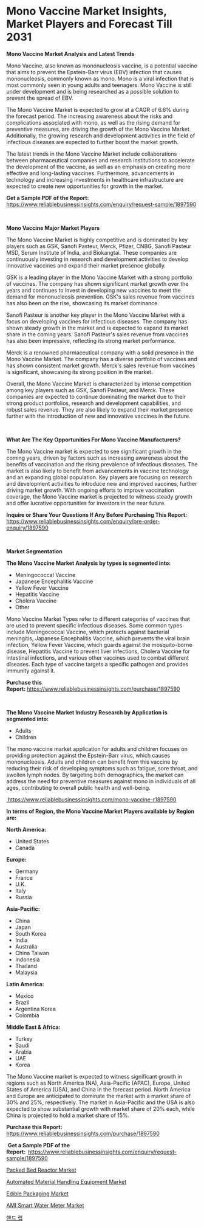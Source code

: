 <p><h1>Mono Vaccine Market Insights, Market Players and Forecast Till 2031</h1></p><p><strong>Mono Vaccine Market Analysis and Latest Trends</strong></p>
<p><p>Mono Vaccine, also known as mononucleosis vaccine, is a potential vaccine that aims to prevent the Epstein-Barr virus (EBV) infection that causes mononucleosis, commonly known as mono. Mono is a viral infection that is most commonly seen in young adults and teenagers. Mono Vaccine is still under development and is being researched as a possible solution to prevent the spread of EBV.</p><p>The Mono Vaccine Market is expected to grow at a CAGR of 6.6% during the forecast period. The increasing awareness about the risks and complications associated with mono, as well as the rising demand for preventive measures, are driving the growth of the Mono Vaccine Market. Additionally, the growing research and development activities in the field of infectious diseases are expected to further boost the market growth.</p><p>The latest trends in the Mono Vaccine Market include collaborations between pharmaceutical companies and research institutions to accelerate the development of the vaccine, as well as an emphasis on creating more effective and long-lasting vaccines. Furthermore, advancements in technology and increasing investments in healthcare infrastructure are expected to create new opportunities for growth in the market.</p></p>
<p><strong>Get a Sample PDF of the Report:&nbsp;</strong> <a href="https://www.reliablebusinessinsights.com/enquiry/request-sample/1897590">https://www.reliablebusinessinsights.com/enquiry/request-sample/1897590</a></p>
<p>&nbsp;</p>
<p><strong>Mono Vaccine Major Market Players</strong></p>
<p><p>The Mono Vaccine Market is highly competitive and is dominated by key players such as GSK, Sanofi Pasteur, Merck, Pfizer, CNBG, Sanofi Pasteur MSD, Serum Institute of India, and Biokangtai. These companies are continuously investing in research and development activities to develop innovative vaccines and expand their market presence globally.</p><p>GSK is a leading player in the Mono Vaccine Market with a strong portfolio of vaccines. The company has shown significant market growth over the years and continues to invest in developing new vaccines to meet the demand for mononucleosis prevention. GSK's sales revenue from vaccines has also been on the rise, showcasing its market dominance.</p><p>Sanofi Pasteur is another key player in the Mono Vaccine Market with a focus on developing vaccines for infectious diseases. The company has shown steady growth in the market and is expected to expand its market share in the coming years. Sanofi Pasteur's sales revenue from vaccines has also been impressive, reflecting its strong market performance.</p><p>Merck is a renowned pharmaceutical company with a solid presence in the Mono Vaccine Market. The company has a diverse portfolio of vaccines and has shown consistent market growth. Merck's sales revenue from vaccines is significant, showcasing its strong position in the market.</p><p>Overall, the Mono Vaccine Market is characterized by intense competition among key players such as GSK, Sanofi Pasteur, and Merck. These companies are expected to continue dominating the market due to their strong product portfolios, research and development capabilities, and robust sales revenue. They are also likely to expand their market presence further with the introduction of new and innovative vaccines in the future.</p></p>
<p>&nbsp;</p>
<p><strong>What Are The Key Opportunities For Mono Vaccine Manufacturers?</strong></p>
<p><p>The Mono Vaccine market is expected to see significant growth in the coming years, driven by factors such as increasing awareness about the benefits of vaccination and the rising prevalence of infectious diseases. The market is also likely to benefit from advancements in vaccine technology and an expanding global population. Key players are focusing on research and development activities to introduce new and improved vaccines, further driving market growth. With ongoing efforts to improve vaccination coverage, the Mono Vaccine market is projected to witness steady growth and offer lucrative opportunities for investors in the near future.</p></p>
<p><strong>Inquire or Share Your Questions If Any Before Purchasing This Report:</strong> <a href="https://www.reliablebusinessinsights.com/enquiry/pre-order-enquiry/1897590">https://www.reliablebusinessinsights.com/enquiry/pre-order-enquiry/1897590</a></p>
<p>&nbsp;</p>
<p><strong>Market Segmentation</strong></p>
<p><strong>The Mono Vaccine Market Analysis by types is segmented into:</strong></p>
<p><ul><li>Meningococcal Vaccine</li><li>Japanese Encephalitis Vaccine</li><li>Yellow Fever Vaccine</li><li>Hepatitis Vaccine</li><li>Cholera Vaccine</li><li>Other</li></ul></p>
<p><p>Mono Vaccine Market Types refer to different categories of vaccines that are used to prevent specific infectious diseases. Some common types include Meningococcal Vaccine, which protects against bacterial meningitis, Japanese Encephalitis Vaccine, which prevents the viral brain infection, Yellow Fever Vaccine, which guards against the mosquito-borne disease, Hepatitis Vaccine to prevent liver infections, Cholera Vaccine for intestinal infections, and various other vaccines used to combat different diseases. Each type of vaccine targets a specific pathogen and provides immunity against it.</p></p>
<p><strong>Purchase this Report:&nbsp;</strong><a href="https://www.reliablebusinessinsights.com/purchase/1897590">https://www.reliablebusinessinsights.com/purchase/1897590</a></p>
<p>&nbsp;</p>
<p><strong>The Mono Vaccine Market Industry Research by Application is segmented into:</strong></p>
<p><ul><li>Adults</li><li>Children</li></ul></p>
<p><p>The mono vaccine market application for adults and children focuses on providing protection against the Epstein-Barr virus, which causes mononucleosis. Adults and children can benefit from this vaccine by reducing their risk of developing symptoms such as fatigue, sore throat, and swollen lymph nodes. By targeting both demographics, the market can address the need for preventive measures against mono in individuals of all ages, contributing to overall public health and well-being.</p></p>
<p><a href="https://www.reliablebusinessinsights.com/mono-vaccine-r1897590">&nbsp;https://www.reliablebusinessinsights.com/mono-vaccine-r1897590</a></p>
<p><strong>In terms of Region, the Mono Vaccine Market Players available by Region are:</strong></p>
<p>
    <p> <strong> North America: </strong>
        <ul>
            <li>United States</li>
            <li>Canada</li>
        </ul>
        </p> 
    <p> <strong> Europe: </strong>
        <ul>
            <li>Germany</li>
            <li>France</li>
            <li>U.K.</li>
            <li>Italy</li>
            <li>Russia</li>
        </ul>
        </p> 
    <p> <strong> Asia-Pacific: </strong>
        <ul>
            <li>China</li>
            <li>Japan</li>
            <li>South Korea</li>
            <li>India</li>
            <li>Australia</li>
            <li>China Taiwan</li>
            <li>Indonesia</li>
            <li>Thailand</li>
            <li>Malaysia</li>
        </ul>
        </p> 
    <p> <strong> Latin America: </strong>
        <ul>
            <li>Mexico</li>
            <li>Brazil</li>
            <li>Argentina Korea</li>
            <li>Colombia</li>
        </ul>
        </p> 
    <p> <strong> Middle East & Africa: </strong>
        <ul>
            <li>Turkey</li>
            <li>Saudi</li>
            <li>Arabia</li>
            <li>UAE</li>
            <li>Korea</li>
        </ul>
    </p>
    </p>
<p><p>The Mono Vaccine market is expected to witness significant growth in regions such as North America (NA), Asia-Pacific (APAC), Europe, United States of America (USA), and China in the forecast period. North America and Europe are anticipated to dominate the market with a market share of 30% and 25%, respectively. The market in Asia-Pacific and the USA is also expected to show substantial growth with market share of 20% each, while China is projected to hold a market share of 15%.</p></p>
<p><strong>Purchase this Report: </strong><a href="https://www.reliablebusinessinsights.com/purchase/1897590">https://www.reliablebusinessinsights.com/purchase/1897590</a></p>
<p>&nbsp;<strong>Get a Sample PDF of the Report:&nbsp;&nbsp;</strong><a href="https://www.reliablebusinessinsights.com/enquiry/request-sample/1897590">https://www.reliablebusinessinsights.com/enquiry/request-sample/1897590</a></p>
<p><strong></strong></p>
<p><p><a href="https://medium.com/@fredyconn_73380/global-packed-bed-reactor-market-focus-on-product-type-adiabatic-reactor-heat-exchange-reactor-0cb588194e6d">Packed Bed Reactor Market</a></p><p><a href="https://medium.com/@colin.arnold9078/automated-material-handling-equipment-market-outlook-and-forecast-from-2024-to-2031-784f73296f5a">Automated Material Handling Equipment Market</a></p><p><a href="https://github.com/jahid123ahm/Market-Research-Report-List-1/blob/main/edible-packaging-market.md">Edible Packaging Market</a></p><p><a href="https://medium.com/@sloanlkins7856/ami-smart-water-meter-market-a-global-and-regional-analysis-focus-on-region-country-level-841cbfd9bff0">AMI Smart Water Meter Market</a></p><p><a href="https://medium.com/@greggibson7876/%EA%B8%80%EB%A1%9C%EB%B2%8C-%ED%95%B8%EB%93%9C%EB%9E%A9%EC%8B%9C%EC%9E%A5%EC%9D%98-%EB%AF%B8%EB%9E%98-%EB%8F%99%ED%96%A5-2024%EB%85%84%EB%B6%80%ED%84%B0-2031%EB%85%84%EA%B9%8C%EC%A7%80-145%ED%8E%98%EC%9D%B4%EC%A7%80%EC%97%90%EC%84%9C%EC%9D%98-%EC%8B%9C%EC%9E%A5-%EC%9D%B8%EC%82%AC%EC%9D%B4%ED%8A%B8-%EB%B0%8F-%EB%B6%84%EC%84%9D-fc9460733d91">핸드 랩</a></p></p>